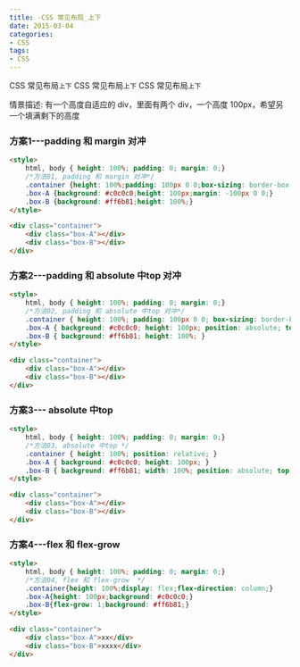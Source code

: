 ```yaml
---
title: -CSS 常见布局_上下
date: 2015-03-04
categories: 
- CSS
tags:
- CSS
---
```

CSS 常见布局`上下`
CSS 常见布局`上下`
CSS 常见布局`上下`

<!-- more -->

情景描述: 有一个高度自适应的 div，里面有两个 div，一个高度 100px，希望另一个填满剩下的高度

### 方案1---padding 和 margin 对冲

```html
<style>
    html, body { height: 100%; padding: 0; margin: 0;}
    /*方法01, padding 和 margin 对冲*/ 
    .container {height: 100%;padding: 100px 0 0;box-sizing: border-box;}
    .box-A {background: #c0c0c0;height: 100px;margin: -100px 0 0;}
    .box-B {background: #ff6b81;height: 100%;}
</style>

<div class="container">
    <div class="box-A"></div>
    <div class="box-B"></div>
</div>
```

### 方案2---padding 和 absolute 中top 对冲

```html
<style>
    html, body { height: 100%; padding: 0; margin: 0;}
    /*方法02, padding 和 absolute 中top 对冲*/
    .container { height: 100%; padding: 100px 0 0; box-sizing: border-box ; position: relative; }
    .box-A { background: #c0c0c0; height: 100px; position: absolute; top: 0 ; left: 0 ; width: 100%; }
    .box-B { background: #ff6b81; height: 100%; }
</style>

<div class="container">
    <div class="box-A"></div>
    <div class="box-B"></div>
</div>
```

### 方案3--- absolute 中top

```html
<style>
    html, body { height: 100%; padding: 0; margin: 0;}
    /*方法03, absolute 中top */
    .container { height: 100%; position: relative; }
    .box-A { background: #c0c0c0; height: 100px; }
    .box-B { background: #ff6b81; width: 100%; position: absolute; top: 100px ; left: 0 ; bottom: 0; }
</style>

<div class="container">
    <div class="box-A"></div>
    <div class="box-B"></div>
</div>
```

### 方案4---flex 和 flex-grow

```html
<style>
    html, body { height: 100%; padding: 0; margin: 0;}
    /*方法04, flex 和 flex-grow  */
    .container{height: 100%;display: flex;flex-direction: column;}
    .box-A{height: 100px;background: #c0c0c0;}
    .box-B{flex-grow: 1;background: #ff6b81;}
</style>

<div class="container">
    <div class="box-A">xx</div>
    <div class="box-B">xxxx</div>
</div>
```



